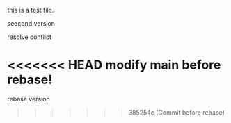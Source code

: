 this is a test file.

seecond version

resolve conflict

<<<<<<< HEAD
modify main  before rebase!
=======
rebase version
>>>>>>> 385254c (Commit before rebase)
